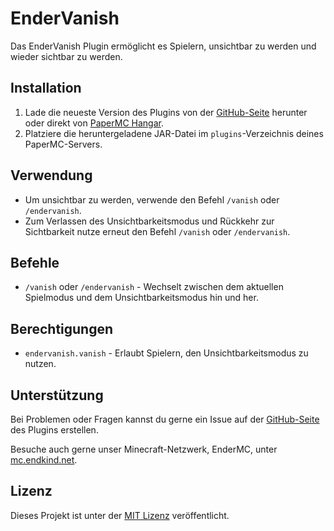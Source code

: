 # EnderVanish

Das EnderVanish Plugin ermöglicht es Spielern, unsichtbar zu werden und wieder sichtbar zu werden.

## Installation

1. Lade die neueste Version des Plugins von der [GitHub-Seite](https://github.com/Endkind/EnderVanish/releases) herunter oder direkt von [PaperMC Hangar](https://hangar.papermc.io/Endkind_Ender/EnderVanish).
2. Platziere die heruntergeladene JAR-Datei im `plugins`-Verzeichnis deines PaperMC-Servers.

## Verwendung

- Um unsichtbar zu werden, verwende den Befehl `/vanish` oder `/endervanish`.
- Zum Verlassen des Unsichtbarkeitsmodus und Rückkehr zur Sichtbarkeit nutze erneut den Befehl `/vanish` oder `/endervanish`.

## Befehle

- `/vanish` oder `/endervanish` - Wechselt zwischen dem aktuellen Spielmodus und dem Unsichtbarkeitsmodus hin und her.

## Berechtigungen

- `endervanish.vanish` - Erlaubt Spielern, den Unsichtbarkeitsmodus zu nutzen.

## Unterstützung

Bei Problemen oder Fragen kannst du gerne ein Issue auf der [GitHub-Seite](https://github.com/Endkind/EnderVanish/issues) des Plugins erstellen.

Besuche auch gerne unser Minecraft-Netzwerk, EnderMC, unter [mc.endkind.net](https://mc.endkind.net).

## Lizenz

Dieses Projekt ist unter der [MIT Lizenz](https://github.com/Endkind/EnderVanish/blob/master/LICENSE) veröffentlicht.
